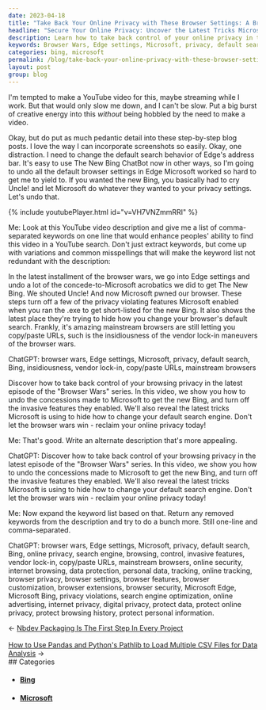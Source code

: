 ```yaml
---
date: 2023-04-18
title: "Take Back Your Online Privacy with These Browser Settings: A Browser Wars Series"
headline: "Secure Your Online Privacy: Uncover the Latest Tricks Microsoft is Using to Hide How to Change Your Default Search Engine"
description: Learn how to take back control of your online privacy in this episode of the 'Browser Wars' series. I'll show you how to undo the concessions made to Microsoft for the new Bing and turn off their invasive features. Plus, discover the latest tricks Microsoft is using to hide how to change your default search engine. Click through to learn more about browser wars, Edge settings, Microsoft, privacy, default search, Bing, and more.
keywords: Browser Wars, Edge settings, Microsoft, privacy, default search, Bing, online privacy, search engine
categories: bing, microsoft
permalink: /blog/take-back-your-online-privacy-with-these-browser-settings-a-browser-wars-series/
layout: post
group: blog
---
```



I'm tempted to make a YouTube video for this, maybe streaming while I work. But
that would only slow me down, and I can't be slow. Put a big burst of creative
energy into this *without* being hobbled by the need to make a video.

Okay, but do put as much pedantic detail into these step-by-step blog posts. I
love the way I can incorporate screenshots so easily. Okay, one distraction. I
need to change the default search behavior of Edge's address bar. It's easy to
use The New Bing ChatBot now in other ways, so I'm going to undo all the
default browser settings in Edge Microsoft worked so hard to get me to yield
to. If you wanted the new Bing, you basically had to cry Uncle! and let
Microsoft do whatever they wanted to your privacy settings. Let's undo that.

{% include youtubePlayer.html id="v=VH7VNZmmRRI" %}

Me: Look at this YouTube video description and give me a list of comma-separated
keywords on one line that would enhance peoples' ability to find this video in
a YouTube search. Don't just extract keywords, but come up with variations and
common misspellings that will make the keyword list not redundant with the
description:

In the latest installment of the browser wars, we go into Edge settings and
undo a lot of the concede-to-Microsoft acrobatics we did to get The New Bing.
We shouted Uncle! And now Microsoft pwned our browser. These steps turn off a
few of the privacy violating features Microsoft enabled when you ran the .exe
to get short-listed for the new Bing. It also shows the latest place they're
trying to hide how you change your browser's default search. Frankly, it's
amazing mainstream browsers are still letting you copy/paste URLs, such is the
insidiousness of the vendor lock-in maneuvers of the browser wars.

ChatGPT: browser wars, Edge settings, Microsoft, privacy, default search, Bing,
insidiousness, vendor lock-in, copy/paste URLs, mainstream browsers

Discover how to take back control of your browsing privacy in the latest
episode of the "Browser Wars" series. In this video, we show you how to undo
the concessions made to Microsoft to get the new Bing, and turn off the
invasive features they enabled. We'll also reveal the latest tricks Microsoft
is using to hide how to change your default search engine. Don't let the
browser wars win - reclaim your online privacy today!

Me: That's good. Write an alternate description that's more appealing.

ChatGPT: Discover how to take back control of your browsing privacy in the
latest episode of the "Browser Wars" series. In this video, we show you how to
undo the concessions made to Microsoft to get the new Bing, and turn off the
invasive features they enabled. We'll also reveal the latest tricks Microsoft
is using to hide how to change your default search engine. Don't let the
browser wars win - reclaim your online privacy today!

Me: Now expand the keyword list based on that. Return any removed keywords from
the description and try to do a bunch more. Still one-line and comma-separated.

ChatGPT: browser wars, Edge settings, Microsoft, privacy, default search, Bing,
online privacy, search engine, browsing, control, invasive features, vendor
lock-in, copy/paste URLs, mainstream browsers, online security, internet
browsing, data protection, personal data, tracking, online tracking, browser
privacy, browser settings, browser features, browser customization, browser
extensions, browser security, Microsoft Edge, Microsoft Bing, privacy
violations, search engine optimization, online advertising, internet privacy,
digital privacy, protect data, protect online privacy, protect browsing
history, protect personal information.


<div class="arrow-links"><div class="post-nav-prev"><span class="arrow">&larr;&nbsp;</span><a href="/blog/nbdev-packaging-is-the-first-step-in-every-project/">Nbdev Packaging Is The First Step In Every Project</a></div> &nbsp; <div class="post-nav-next"><a href="/blog/how-to-use-pandas-and-python-s-pathlib-to-load-multiple-csv-files-for-data-analysis/">How to Use Pandas and Python's Pathlib to Load Multiple CSV Files for Data Analysis</a><span class="arrow">&nbsp;&rarr;</span></div></div>
## Categories

<ul>
<li><h4><a href='/bing/'>Bing</a></h4></li>
<li><h4><a href='/microsoft/'>Microsoft</a></h4></li></ul>